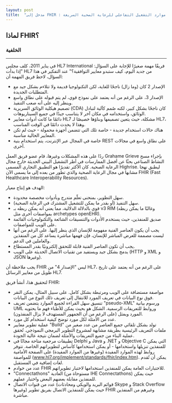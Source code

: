 ```yaml
---
layout: post
title:  "مدخل إلى FHIR : معيار بيانات موارد التشغيل التفاعلي للرعاية الصحية السريعة  "
---
```



## لماذا FHIR؟
### الخلفية
----------
في يناير 2011، كلف مجلس HL7 International فريقًا مهمة صغيرًا للإجابة على السؤال: "إذا بدأت HL7 من جديد اليوم، كيف ستبدو معايير التوافقية؟" عند التفكير في هذا السؤال، لاحظ فريق المهمة أن:

* الإصدار 2 كان (وما زال) ناجحًا للغاية، لكن التكنولوجيا قديمة ولا تتلاءم بشكل جيد مع المتطلبات الجديدة.
* الإصدار 3، على الرغم من أنه يعتمد على نموذج قوي، لم يتم قبوله على نطاق واسع وينظر إليه على أنه صعب التنفيذ.
* تصميم هيكلية الوثائق السريرية (CDA) كان ناجحًا بشكل كبير، لكنه صُمم كآلية لتبادل الوثائق، واستخدامه في مكان آخر لا يتناسب جيدًا في جميع السيناريوهات.
* دائمًا ما كانت أدوات معايير HL7 مشكلة، حيث يتعين تصميمها وبناؤها خصيصًا لـ HL7، وهذا لا يحدث دائمًا في الوقت المناسب.
* هناك حالات استخدام جديدة - خاصة تلك التي تتضمن أجهزة محمولة - حيث لم تكن المعايير الحالية مناسبة.
* خاصة في المجال عبر الإنترنت، يتم استخدام بنية REST على نطاق واسع في مجالات أخرى.

ردًا على هذه المشكلات وغيرها، قام عضو فريق العمل Grahame Grieve بإجراء مسح النشاط الصناعي بحثًا عن أفضل الممارسات في أطر التشغيل البيني الحديثة خارج مجال الرعاية الصحية.  كان الأكثر تقديرًا هو التطبيق التجاري المسمى Highrise. ليطبق نهجا مشابها في مجال الرعاية الصحية والذي تطور من بعده إلى 
ما يسمى الآن  FHIR (Fast Healthcare Interoperability Resources).

الهدف هو إنتاج معيار:
* سهل التطوير، بمنحنى تعلّم متدرج وبأدوات مخصصة محدودة.
* سهل التنفيذ (أو بقدر ما يمكن للتشغيل المشترك في الرعاية الصحية).
* قوي بالدلالة الدلالية، مما يعني أنه يمكن ربطه بـ v3 RIM (وغالبًا ما يمكن ربطه بمواصفات أخرى مثل archetypes openEHR).
* صديق للمنفذين، حيث يستخدم الأدوات والتنسيقات الشائعة والتكنولوجيات القائمة على الويب للمواصفات.
* يجب أن يكون العناصر الفنية مفهومة للإنسان الذي ينظر إليها. على الرغم من أنها ليست مصممة للعرض المباشر للإنسان، فإن فهمها مباشرة يساعد كل من المنفذين والعاملين في الدعم.
* يجب أن تكون العناصر الفنية قابلة للتحقق إلكترونيًا بقدر المستطاع.
* يدمج بشكل جيد ويستفيد من تقنيات الاتصال الحديثة على الويب (HTTP و XML و JSON وغيرها).

يجب ملاحظة أن FHIR ليس "الإصدار 4" من HL7، على الرغم من أنه يعتمد على تاريخ طويل من معايير الرسائل HL7.

لتحقيق هذا، أنشأ فريق FHIR:
* مواصفة مستضافة على الويب ومرتبطة بشكل كامل. على سبيل المثال، يمكن النقر فوق نوع البيانات في تعريف المورد للانتقال إلى تعريف ذلك النوع من البيانات.
* تنسيق سهل القراءة لجميع الموارد يتضمن تعريف "pseudo-XML" ورسوم بيانية UML وروابط للتعريفات الرسمية. الشكل هو بحيث يمكن للأطباء فهم ما يحتويه المورد ويمثل (على الرغم من أن الجمهور المستهدف لا يزال المنفذون).
*  عدد من الأمثلة لكل مورد توضح كيفية استخدام كل مورد.
*  عملية تطوير معايير "Build" تولد بشكل تلقائي جميع العناصر من عدد صغير من ملفات التعريف الرئيسية بطريقة مشابهة لمشروع التطوير البرمجي النموذجي. تُحقق عملية البناء من جميع التعريفات والأمثلة لضمان نتيجة عالية الجودة.
*  تطبيقات مرجعية متاحة مجانًا في Delphi و Java و .NET و Objective C التي يمكن للمنفذين تنزيلها واستخدامها - أو يمكن استخدامها كأساس لتطويراتهم الخاصة. تتوفر روابط لهذه الموارد المفيدة (وغيرها من الموارد المفيدة) على الصفحة الأمامية للمواصفة (www.hl7.org/implement/standards/fhir/index.htm). يمكن أن تُقدم لغات إضافية في المستقبل.
*  عدد من خوادم FHIR للاختبارات العامة يمكن للمنفذين استخدامها لاختبار تطويراتهم.
*  "Connectathons" العادية (مستوحاة من IHE Connectathons) حيث يمكن للمنفذين مقابلة بعضهم البعض واختبار عملهم. 
*  عدد من قنوات الاتصال (قوائم البريد والويكي ومحادثات Skype و Stack Overflow وغيرها) حيث يمكن للمنفذين الاتصال بفريق تطوير FHIR وغيرهم من المنفذين مباشرة.



